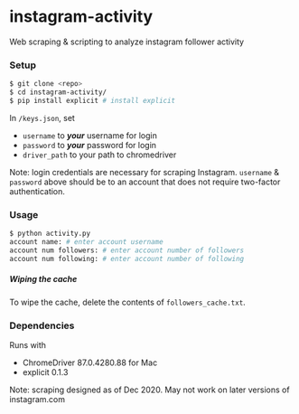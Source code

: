 # instagram-activity
Web scraping & scripting to analyze instagram follower activity

### Setup
```bash
$ git clone <repo>
$ cd instagram-activity/
$ pip install explicit # install explicit
```

In `/keys.json`, set
- `username` to ***your*** username for login
- `password` to ***your*** password for login
- `driver_path` to your path to chromedriver

Note: login credentials are necessary for scraping Instagram. `username` & `password` above should be to an account that does not require two-factor authentication.

### Usage
```bash
$ python activity.py
account name: # enter account username
account num followers: # enter account number of followers
account num following: # enter account number of following
```

##### Wiping the cache
To wipe the cache, delete the contents of `followers_cache.txt`.

### Dependencies
Runs with
- ChromeDriver 87.0.4280.88 for Mac
- explicit 0.1.3

Note: scraping designed as of Dec 2020. May not work on later versions of instagram.com
